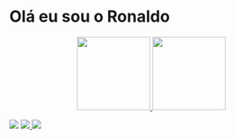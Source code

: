 <h1>Olá eu sou o Ronaldo</h1>

<div align="center">
  <a href="https://github.com/elronyjunior">
  <img height="130em" src="https://github-readme-stats.vercel.app/api?username=elronyjunior&show_icons=true&theme=tokyonight&include_all_commits=true&count_private=true"/>
  <img height="130em" src="https://github-readme-stats.vercel.app/api/top-langs/?username=elronyjunior&layout=compact&langs_count=7&theme=tokyonight"/>
</div>
  <div>
   
   <a href="https://instagram.com/ronaldoaraujosilvajunior" target="_blank"><img src="https://img.shields.io/badge/-Instagram-%23E4405F?style=for-the-badge&logo=instagram&logoColor=white" target="_blank"></a>
      <a href="" target="_blank"><img src="https://img.shields.io/badge/HTML5-E34F26?style=for-the-badge&logo=html5&logoColor=white" target="_blank">
 <a href="" target="_blank"><img src="https://img.shields.io/badge/CSS3-1572B6?style=for-the-badge&logo=css3&logoColor=white" target="_blank">
  </div>
 
 

